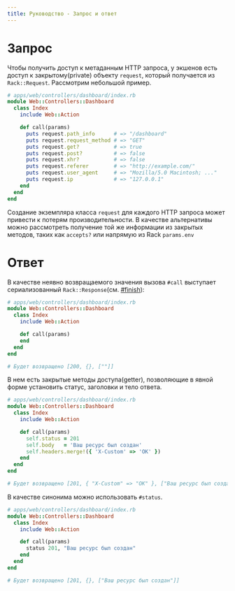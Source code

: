 ```yaml
---
title: Руководство - Запрос и ответ
---
```


# Запрос

Чтобы получить доступ к метаданным HTTP запроса, у экшенов есть доступ к закрытому(private) объекту `request`, который получается из `Rack::Request`. Рассмотрим небольшой пример.

```ruby
# apps/web/controllers/dashboard/index.rb
module Web::Controllers::Dashboard
  class Index
    include Web::Action

    def call(params)
      puts request.path_info      # => "/dashboard"
      puts request.request_method # => "GET"
      puts request.get?           # => true
      puts request.post?          # => false
      puts request.xhr?           # => false
      puts request.referer        # => "http://example.com/"
      puts request.user_agent     # => "Mozilla/5.0 Macintosh; ..."
      puts request.ip             # => "127.0.0.1"
    end
  end
end
```

<p class="warning">
  Создание экземпляра класса <code>request</code> для каждого HTTP запроса может привести к потерям производительности.
  В качестве альтернативы можно рассмотреть получение той же информации из закрытых методов, таких как <code>accepts?</code> или напрямую из Rack <code>params.env</code>
</p>

# Ответ

В качестве неявно возвращаемого значения вызова `#call` выступает сериализованный `Rack::Response`(см. [#finish](http://rubydoc.info/github/rack/rack/master/Rack/Response#finish-instance_method)):

```ruby
# apps/web/controllers/dashboard/index.rb
module Web::Controllers::Dashboard
  class Index
    include Web::Action

    def call(params)
    end
  end
end

# Будет возвращено [200, {}, [""]]
```

В нем есть закрытые методы доступа(getter), позволяющие в явной форме установить статус, заголовки и тело ответа.

```ruby
# apps/web/controllers/dashboard/index.rb
module Web::Controllers::Dashboard
  class Index
    include Web::Action

    def call(params)
      self.status = 201
      self.body   = 'Ваш ресурс был создан'
      self.headers.merge!({ 'X-Custom' => 'OK' })
    end
  end
end

# Будет возвращено [201, { "X-Custom" => "OK" }, ["Ваш ресурс был создан"]]
```

В качестве синонима можно использовать `#status`.

```ruby
# apps/web/controllers/dashboard/index.rb
module Web::Controllers::Dashboard
  class Index
    include Web::Action

    def call(params)
      status 201, "Ваш ресурс был создан"
    end
  end
end

# Будет возвращено [201, {}, ["Ваш ресурс был создан"]]
```
